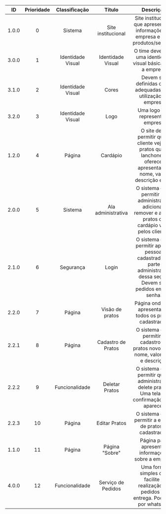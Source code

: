 | ID  |Prioridade|  Classificação  |      Título      |Descrição|
|:---:|:--------:|:---------------:|:----------------:|:-------:|
|1.0.0|    0     |     Sistema     |Site institucional|Site institucional que apresente as informações da empresa e seus produtos/serviços|
|3.0.0|    1     |Identidade Visual|Identidade Visual |O time deve criar uma identidade visual básica para a empresa|
|3.1.0|    2     |Identidade Visual|      Cores       |Devem ser definidas cores adequadas para utilização da empresa|
|3.2.0|    3     |Identidade Visual|       Logo       |Uma logo que represente a empresa|
|1.2.0|    4     |     Página      |     Cardápio     |O site deve permitir que o cliente veja os pratos que a lanchonete oferece, apresentando nome, valor, descrição e foto|
|2.0.0|    5     |     Sistema     |Ala administrativa|O sistema deve permitir ao administrador adicionar, remover e alterar pratos do cardápio visto pelos clientes|
|2.1.0|    6     |    Segurança    |       Login      |O sistema deve permitir apenas pessoal cadastrado na parte administrativa dessa seção. Devem ser pedidos email e senha.|
|2.2.0|	   7     |     Página      | Visão de pratos  |Página onde são apresentados todos os pratos cadastrados|
|2.2.1|	   8     |     Página      |Cadastro de Pratos|O sistema deve permitir o cadastro de pratos novos com nome, valor, foto e descrição|
|2.2.2|    9     | Funcionalidade  |  Deletar Pratos  |O sistema deve permitir que o administrador delete pratos. Uma tela de confirmação deve aparecer|
|2.2.3|    10    |     Página      |  Editar Pratos   |O sistema deve permitir a edição de pratos já cadastrados|
|1.1.0|    11    |     Página      |  Página "Sobre"  |Página para apresentar informações sobre a empresa|
|4.0.0|    12    | Funcionalidade  |Serviço de Pedidos|Uma forma simples que facilite a realização de pedidos de entrega. Pode ser por whatsapp|